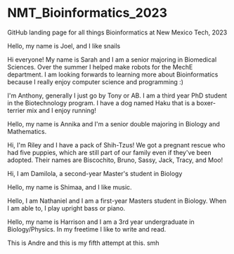 # NMT_Bioinformatics_2023
GitHub landing page for all things Bioinformatics at New Mexico Tech, 2023

Hello, my name is Joel, and I like snails

Hi everyone! My name is Sarah and I am a senior majoring in Biomedical Sciences.  Over the summer I helped make robots for the MechE department.  I am looking forwards to learning more about Bioinformatics because I really enjoy computer science and programming :)

I'm Anthony, generally I just go by Tony or AB. I am a third year PhD student in the Biotechnology program. I have a dog named Haku that is a boxer-terrier mix and I enjoy running!

Hello, my name is Annika and I'm a senior double majoring in Biology and Mathematics.

Hi, I'm Riley and I have a pack of Shih-Tzus! We got a pregnant rescue who had five puppies, which are still part of our family even if they've been adopted. Their names are Biscochito, Bruno, Sassy, Jack, Tracy, and Moo!

Hi, I am Damilola, a second-year Master's student in Biology

Hello, my name is Shimaa, and I like music.

Hello, I am Nathaniel and I am a first-year Masters student in Biology. When I am able to, I play upright bass or piano.

Hello, my name is Harrison and I am a 3rd year undergraduate in Biology/Physics. In my freetime I like to write and read.

This is Andre and this is my fifth attempt at this. smh
